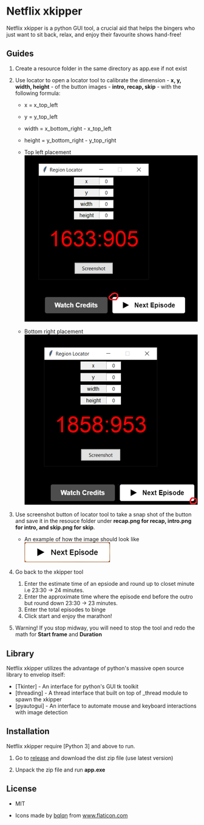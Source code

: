 # Netflix xkipper


Netflix xkipper is a python GUI tool, a crucial aid that helps the bingers
who just want to sit back, relax, and enjoy their favourite shows hand-free!  


## Guides
1. Create a resource folder in the same directory as app.exe if not exist

2. Use locator to open a locator tool to calibrate the dimension - **x, y, width, height** - of the button images - **intro, recap, skip** - with the following formula:
    - x = x_top_left
    - y = y_top_left
    - width = x_bottom_right - x_top_left
    - height = y_bottom_right - y_top_right
    - Top left placement
    ![alt text](resource/top_left.png)
    
    - Bottom right placement
    ![alt text](resource/bottom_right.png)

3. Use screenshot button of locator tool to take a snap shot of the button and save it in the resouce folder under **recap.png for recap, intro.png for intro, and skip.png for skip**.
    - An example of how the image should look like
    ![alt text](resource/next.png)

4. Go back to the xkipper tool
    1. Enter the estimate time of an epsiode and round up to closet minute i.e 23:30 -> 24 minutes. 
    2. Enter the approximate time where the episode end before the outro but round down 23:30 -> 23 minutes.  
    3. Enter the total episodes to binge
    4. Click start and enjoy the marathon!

5. Warning! If you stop midway, you will need to stop the tool and redo the math for **Start frame** and **Duration**

## Library

Netflix xkipper utilizes the advantage of python's massive open source library to envelop itself:
- [Tkinter] - An interface for python's GUI tk toolkit
- [threading] - A thread interface that built on top of _thread module to spawn the xkipper
- [pyautogui] - An interface to automate mouse and keyboard interactions with image detection

    
## Installation

Netflix xkipper require [Python 3] and above to run.

1. Go to [release](https://github.com/Thisausername99/netflix_skipper/releases) and download the dist zip file (use latest version)

2. Unpack the zip file and run **app.exe**


## License

- MIT

- <div>Icons made by <a href="https://www.flaticon.com/authors/bqlqn" title="bqlqn">bqlqn</a> from <a href="https://www.flaticon.com/" title="Flaticon">www.flaticon.com</a></div>


